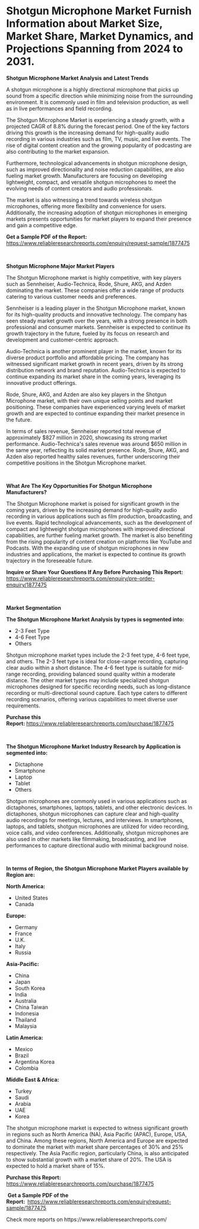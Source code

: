 <p><h1>Shotgun Microphone Market Furnish Information about Market Size, Market Share, Market Dynamics, and Projections Spanning from 2024 to 2031.</h1></p><p><strong>Shotgun Microphone Market Analysis and Latest Trends</strong></p>
<p><p>A shotgun microphone is a highly directional microphone that picks up sound from a specific direction while minimizing noise from the surrounding environment. It is commonly used in film and television production, as well as in live performances and field recording.</p><p>The Shotgun Microphone Market is experiencing a steady growth, with a projected CAGR of 8.8% during the forecast period. One of the key factors driving this growth is the increasing demand for high-quality audio recording in various industries such as film, TV, music, and live events. The rise of digital content creation and the growing popularity of podcasting are also contributing to the market expansion.</p><p>Furthermore, technological advancements in shotgun microphone design, such as improved directionality and noise reduction capabilities, are also fueling market growth. Manufacturers are focusing on developing lightweight, compact, and versatile shotgun microphones to meet the evolving needs of content creators and audio professionals.</p><p>The market is also witnessing a trend towards wireless shotgun microphones, offering more flexibility and convenience for users. Additionally, the increasing adoption of shotgun microphones in emerging markets presents opportunities for market players to expand their presence and gain a competitive edge.</p></p>
<p><strong>Get a Sample PDF of the Report:&nbsp;</strong> <a href="https://www.reliableresearchreports.com/enquiry/request-sample/1877475">https://www.reliableresearchreports.com/enquiry/request-sample/1877475</a></p>
<p>&nbsp;</p>
<p><strong>Shotgun Microphone Major Market Players</strong></p>
<p><p>The Shotgun Microphone market is highly competitive, with key players such as Sennheiser, Audio-Technica, Rode, Shure, AKG, and Azden dominating the market. These companies offer a wide range of products catering to various customer needs and preferences.</p><p>Sennheiser is a leading player in the Shotgun Microphone market, known for its high-quality products and innovative technology. The company has seen steady market growth over the years, with a strong presence in both professional and consumer markets. Sennheiser is expected to continue its growth trajectory in the future, fueled by its focus on research and development and customer-centric approach.</p><p>Audio-Technica is another prominent player in the market, known for its diverse product portfolio and affordable pricing. The company has witnessed significant market growth in recent years, driven by its strong distribution network and brand reputation. Audio-Technica is expected to continue expanding its market share in the coming years, leveraging its innovative product offerings.</p><p>Rode, Shure, AKG, and Azden are also key players in the Shotgun Microphone market, with their own unique selling points and market positioning. These companies have experienced varying levels of market growth and are expected to continue expanding their market presence in the future.</p><p>In terms of sales revenue, Sennheiser reported total revenue of approximately $827 million in 2020, showcasing its strong market performance. Audio-Technica's sales revenue was around $650 million in the same year, reflecting its solid market presence. Rode, Shure, AKG, and Azden also reported healthy sales revenues, further underscoring their competitive positions in the Shotgun Microphone market.</p></p>
<p>&nbsp;</p>
<p><strong>What Are The Key Opportunities For Shotgun Microphone Manufacturers?</strong></p>
<p><p>The Shotgun Microphone market is poised for significant growth in the coming years, driven by the increasing demand for high-quality audio recording in various applications such as film production, broadcasting, and live events. Rapid technological advancements, such as the development of compact and lightweight shotgun microphones with improved directional capabilities, are further fueling market growth. The market is also benefiting from the rising popularity of content creation on platforms like YouTube and Podcasts. With the expanding use of shotgun microphones in new industries and applications, the market is expected to continue its growth trajectory in the foreseeable future.</p></p>
<p><strong>Inquire or Share Your Questions If Any Before Purchasing This Report:</strong> <a href="https://www.reliableresearchreports.com/enquiry/pre-order-enquiry/1877475">https://www.reliableresearchreports.com/enquiry/pre-order-enquiry/1877475</a></p>
<p>&nbsp;</p>
<p><strong>Market Segmentation</strong></p>
<p><strong>The Shotgun Microphone Market Analysis by types is segmented into:</strong></p>
<p><ul><li>2-3 Feet Type</li><li>4-6 Feet Type</li><li>Others</li></ul></p>
<p><p>Shotgun microphone market types include the 2-3 feet type, 4-6 feet type, and others. The 2-3 feet type is ideal for close-range recording, capturing clear audio within a short distance. The 4-6 feet type is suitable for mid-range recording, providing balanced sound quality within a moderate distance. The other market types may include specialized shotgun microphones designed for specific recording needs, such as long-distance recording or multi-directional sound capture. Each type caters to different recording scenarios, offering various capabilities to meet diverse user requirements.</p></p>
<p><strong>Purchase this Report:&nbsp;</strong><a href="https://www.reliableresearchreports.com/purchase/1877475">https://www.reliableresearchreports.com/purchase/1877475</a></p>
<p>&nbsp;</p>
<p><strong>The Shotgun Microphone Market Industry Research by Application is segmented into:</strong></p>
<p><ul><li>Dictaphone</li><li>Smartphone</li><li>Laptop</li><li>Tablet</li><li>Others</li></ul></p>
<p><p>Shotgun microphones are commonly used in various applications such as dictaphones, smartphones, laptops, tablets, and other electronic devices. In dictaphones, shotgun microphones can capture clear and high-quality audio recordings for meetings, lectures, and interviews. In smartphones, laptops, and tablets, shotgun microphones are utilized for video recording, voice calls, and video conferences. Additionally, shotgun microphones are also used in other markets like filmmaking, broadcasting, and live performances to capture directional audio with minimal background noise.</p></p>
<p>&nbsp;</p>
<p><strong>In terms of Region, the Shotgun Microphone Market Players available by Region are:</strong></p>
<p>
    <p> <strong> North America: </strong>
        <ul>
            <li>United States</li>
            <li>Canada</li>
        </ul>
        </p> 
    <p> <strong> Europe: </strong>
        <ul>
            <li>Germany</li>
            <li>France</li>
            <li>U.K.</li>
            <li>Italy</li>
            <li>Russia</li>
        </ul>
        </p> 
    <p> <strong> Asia-Pacific: </strong>
        <ul>
            <li>China</li>
            <li>Japan</li>
            <li>South Korea</li>
            <li>India</li>
            <li>Australia</li>
            <li>China Taiwan</li>
            <li>Indonesia</li>
            <li>Thailand</li>
            <li>Malaysia</li>
        </ul>
        </p> 
    <p> <strong> Latin America: </strong>
        <ul>
            <li>Mexico</li>
            <li>Brazil</li>
            <li>Argentina Korea</li>
            <li>Colombia</li>
        </ul>
        </p> 
    <p> <strong> Middle East & Africa: </strong>
        <ul>
            <li>Turkey</li>
            <li>Saudi</li>
            <li>Arabia</li>
            <li>UAE</li>
            <li>Korea</li>
        </ul>
    </p>
    </p>
<p><p>The shotgun microphone market is expected to witness significant growth in regions such as North America (NA), Asia Pacific (APAC), Europe, USA, and China. Among these regions, North America and Europe are expected to dominate the market with market share percentages of 30% and 25% respectively. The Asia Pacific region, particularly China, is also anticipated to show substantial growth with a market share of 20%. The USA is expected to hold a market share of 15%.</p></p>
<p><strong>Purchase this Report: </strong><a href="https://www.reliableresearchreports.com/purchase/1877475">https://www.reliableresearchreports.com/purchase/1877475</a></p>
<p>&nbsp;<strong>Get a Sample PDF of the Report:&nbsp;&nbsp;</strong><a href="https://www.reliableresearchreports.com/enquiry/request-sample/1877475">https://www.reliableresearchreports.com/enquiry/request-sample/1877475</a></p>
<p><strong></strong></p>
<p>Check more reports on https://www.reliableresearchreports.com/</p>